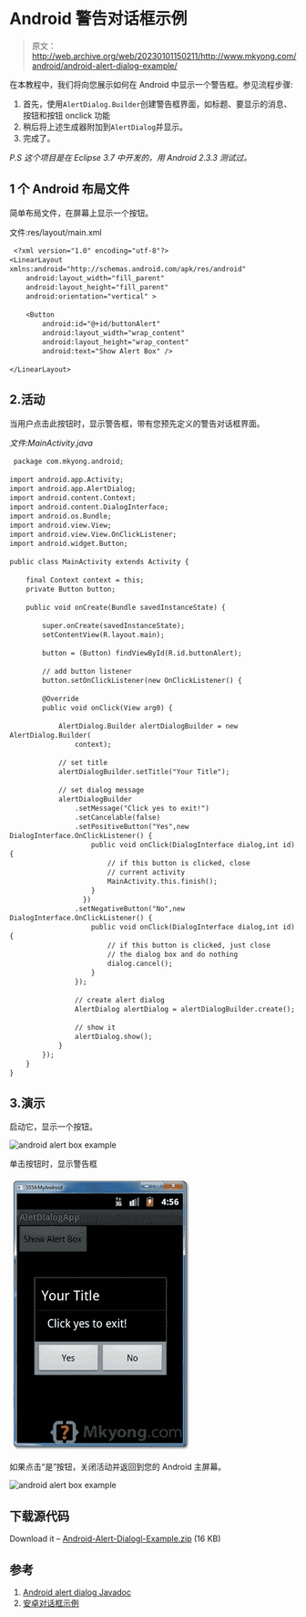 # Android 警告对话框示例

> 原文：<http://web.archive.org/web/20230101150211/http://www.mkyong.com/android/android-alert-dialog-example/>

在本教程中，我们将向您展示如何在 Android 中显示一个警告框。参见流程步骤:

1.  首先，使用`AlertDialog.Builder`创建警告框界面，如标题、要显示的消息、按钮和按钮 onclick 功能
2.  稍后将上述生成器附加到`AlertDialog`并显示。
3.  完成了。

*P.S 这个项目是在 Eclipse 3.7 中开发的，用 Android 2.3.3 测试过。*

## 1 个 Android 布局文件

简单布局文件，在屏幕上显示一个按钮。

文件:res/layout/main.xml

```
 <?xml version="1.0" encoding="utf-8"?>
<LinearLayout xmlns:android="http://schemas.android.com/apk/res/android"
    android:layout_width="fill_parent"
    android:layout_height="fill_parent"
    android:orientation="vertical" >

    <Button
        android:id="@+id/buttonAlert"
        android:layout_width="wrap_content"
        android:layout_height="wrap_content"
        android:text="Show Alert Box" />

</LinearLayout> 
```

## 2.活动

当用户点击此按钮时，显示警告框，带有您预先定义的警告对话框界面。

*文件:MainActivity.java*

```
 package com.mkyong.android;

import android.app.Activity;
import android.app.AlertDialog;
import android.content.Context;
import android.content.DialogInterface;
import android.os.Bundle;
import android.view.View;
import android.view.View.OnClickListener;
import android.widget.Button;

public class MainActivity extends Activity {

	final Context context = this;
	private Button button;

	public void onCreate(Bundle savedInstanceState) {

		super.onCreate(savedInstanceState);
		setContentView(R.layout.main);

		button = (Button) findViewById(R.id.buttonAlert);

		// add button listener
		button.setOnClickListener(new OnClickListener() {

		@Override
		public void onClick(View arg0) {

			AlertDialog.Builder alertDialogBuilder = new AlertDialog.Builder(
				context);

			// set title
			alertDialogBuilder.setTitle("Your Title");

			// set dialog message
			alertDialogBuilder
				.setMessage("Click yes to exit!")
				.setCancelable(false)
				.setPositiveButton("Yes",new DialogInterface.OnClickListener() {
					public void onClick(DialogInterface dialog,int id) {
						// if this button is clicked, close
						// current activity
						MainActivity.this.finish();
					}
				  })
				.setNegativeButton("No",new DialogInterface.OnClickListener() {
					public void onClick(DialogInterface dialog,int id) {
						// if this button is clicked, just close
						// the dialog box and do nothing
						dialog.cancel();
					}
				});

				// create alert dialog
				AlertDialog alertDialog = alertDialogBuilder.create();

				// show it
				alertDialog.show();
			}
		});
	}
} 
```

## 3.演示

启动它，显示一个按钮。

![android alert box example](img/22a298906783175ac3bc787b8adb6118.png "android-alert-box-example")

单击按钮时，显示警告框

![android alert box example](img/4842627be00a12efca22be3891d71fa3.png "android-alert-box-example-1")

如果点击“是”按钮，关闭活动并返回到您的 Android 主屏幕。

![android alert box example](img/8ef453091775cff183c717fbfa166077.png "android-alert-box-example-2")

## 下载源代码

Download it – [Android-Alert-Dialogl-Example.zip](http://web.archive.org/web/20220629075039/http://www.mkyong.com/wp-content/uploads/2012/03/Android-Alert-Dialogl-Example.zip) (16 KB)

## 参考

1.  [Android alert dialog Javadoc](http://web.archive.org/web/20220629075039/https://developer.android.com/reference/android/app/AlertDialog.html)
2.  [安卓对话框示例](http://web.archive.org/web/20220629075039/https://developer.android.com/guide/topics/ui/dialogs.html)

<input type="hidden" id="mkyong-current-postId" value="10618">
